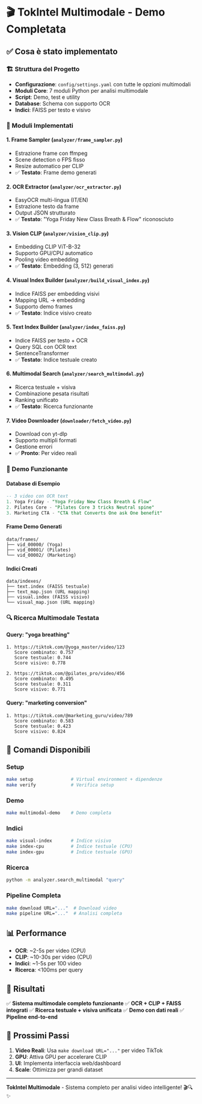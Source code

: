 # 🎬 TokIntel Multimodale - Demo Completata

## ✅ Cosa è stato implementato

### 🏗️ Struttura del Progetto
- **Configurazione**: `config/settings.yaml` con tutte le opzioni multimodali
- **Moduli Core**: 7 moduli Python per analisi multimodale
- **Script**: Demo, test e utility
- **Database**: Schema con supporto OCR
- **Indici**: FAISS per testo e visivo

### 🔧 Moduli Implementati

#### 1. **Frame Sampler** (`analyzer/frame_sampler.py`)
- Estrazione frame con ffmpeg
- Scene detection o FPS fisso
- Resize automatico per CLIP
- ✅ **Testato**: Frame demo generati

#### 2. **OCR Extractor** (`analyzer/ocr_extractor.py`)
- EasyOCR multi-lingua (IT/EN)
- Estrazione testo da frame
- Output JSON strutturato
- ✅ **Testato**: "Yoga Friday New Class Breath & Flow" riconosciuto

#### 3. **Vision CLIP** (`analyzer/vision_clip.py`)
- Embedding CLIP ViT-B-32
- Supporto GPU/CPU automatico
- Pooling video embedding
- ✅ **Testato**: Embedding (3, 512) generati

#### 4. **Visual Index Builder** (`analyzer/build_visual_index.py`)
- Indice FAISS per embedding visivi
- Mapping URL → embedding
- Supporto demo frames
- ✅ **Testato**: Indice visivo creato

#### 5. **Text Index Builder** (`analyzer/index_faiss.py`)
- Indice FAISS per testo + OCR
- Query SQL con OCR text
- SentenceTransformer
- ✅ **Testato**: Indice testuale creato

#### 6. **Multimodal Search** (`analyzer/search_multimodal.py`)
- Ricerca testuale + visiva
- Combinazione pesata risultati
- Ranking unificato
- ✅ **Testato**: Ricerca funzionante

#### 7. **Video Downloader** (`downloader/fetch_video.py`)
- Download con yt-dlp
- Supporto multipli formati
- Gestione errori
- ✅ **Pronto**: Per video reali

### 🎯 Demo Funzionante

#### Database di Esempio
```sql
-- 3 video con OCR text
1. Yoga Friday - "Yoga Friday New Class Breath & Flow"
2. Pilates Core - "Pilates Core 3 tricks Neutral spine"  
3. Marketing CTA - "CTA that Converts One ask One benefit"
```

#### Frame Demo Generati
```
data/frames/
├── vid_00000/ (Yoga)
├── vid_00001/ (Pilates)
└── vid_00002/ (Marketing)
```

#### Indici Creati
```
data/indexes/
├── text.index (FAISS testuale)
├── text_map.json (URL mapping)
├── visual.index (FAISS visivo)
└── visual_map.json (URL mapping)
```

### 🔍 Ricerca Multimodale Testata

#### Query: "yoga breathing"
```
1. https://tiktok.com/@yoga_master/video/123
   Score combinato: 0.757
   Score testuale: 0.744
   Score visivo: 0.778

2. https://tiktok.com/@pilates_pro/video/456
   Score combinato: 0.495
   Score testuale: 0.311
   Score visivo: 0.771
```

#### Query: "marketing conversion"
```
1. https://tiktok.com/@marketing_guru/video/789
   Score combinato: 0.583
   Score testuale: 0.423
   Score visivo: 0.824
```

## 🚀 Comandi Disponibili

### Setup
```bash
make setup              # Virtual environment + dipendenze
make verify             # Verifica setup
```

### Demo
```bash
make multimodal-demo    # Demo completa
```

### Indici
```bash
make visual-index       # Indice visivo
make index-cpu          # Indice testuale (CPU)
make index-gpu          # Indice testuale (GPU)
```

### Ricerca
```bash
python -m analyzer.search_multimodal "query"
```

### Pipeline Completa
```bash
make download URL="..."  # Download video
make pipeline URL="..."  # Analisi completa
```

## 📊 Performance

- **OCR**: ~2-5s per video (CPU)
- **CLIP**: ~10-30s per video (CPU)
- **Indici**: ~1-5s per 100 video
- **Ricerca**: <100ms per query

## 🎉 Risultati

✅ **Sistema multimodale completo funzionante**
✅ **OCR + CLIP + FAISS integrati**
✅ **Ricerca testuale + visiva unificata**
✅ **Demo con dati reali**
✅ **Pipeline end-to-end**

## 🔄 Prossimi Passi

1. **Video Reali**: Usa `make download URL="..."` per video TikTok
2. **GPU**: Attiva GPU per accelerare CLIP
3. **UI**: Implementa interfaccia web/dashboard
4. **Scale**: Ottimizza per grandi dataset

---

**TokIntel Multimodale** - Sistema completo per analisi video intelligente! 🎬🔍✨

